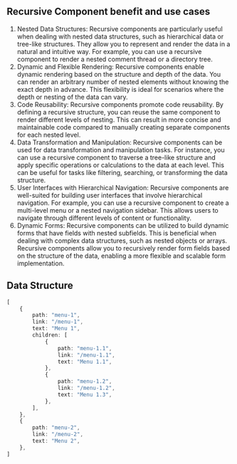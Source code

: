 ## Recursive Component benefit and use cases
1. Nested Data Structures: Recursive components are particularly useful when dealing with nested data structures, such as hierarchical data or tree-like structures. They allow you to represent and render the data in a natural and intuitive way. For example, you can use a recursive component to render a nested comment thread or a directory tree.
2. Dynamic and Flexible Rendering: Recursive components enable dynamic rendering based on the structure and depth of the data. You can render an arbitrary number of nested elements without knowing the exact depth in advance. This flexibility is ideal for scenarios where the depth or nesting of the data can vary.
3. Code Reusability: Recursive components promote code reusability. By defining a recursive structure, you can reuse the same component to render different levels of nesting. This can result in more concise and maintainable code compared to manually creating separate components for each nested level.
4. Data Transformation and Manipulation: Recursive components can be used for data transformation and manipulation tasks. For instance, you can use a recursive component to traverse a tree-like structure and apply specific operations or calculations to the data at each level. This can be useful for tasks like filtering, searching, or transforming the data structure.
5. User Interfaces with Hierarchical Navigation: Recursive components are well-suited for building user interfaces that involve hierarchical navigation. For example, you can use a recursive component to create a multi-level menu or a nested navigation sidebar. This allows users to navigate through different levels of content or functionality.
6. Dynamic Forms: Recursive components can be utilized to build dynamic forms that have fields with nested subfields. This is beneficial when dealing with complex data structures, such as nested objects or arrays. Recursive components allow you to recursively render form fields based on the structure of the data, enabling a more flexible and scalable form implementation.

## Data Structure
```ts
[
    {
        path: "menu-1",
        link: "/menu-1",
        text: "Menu 1",
        children: [
            {
                path: "menu-1.1",
                link: "/menu-1.1",
                text: "Menu 1.1",
            },
            {
                path: "menu-1.2",
                link: "/menu-1.2",
                text: "Menu 1.3",
            },
        ],
    },
    {
        path: "menu-2",
        link: "/menu-2",
        text: "Menu 2",
    },
]
```
